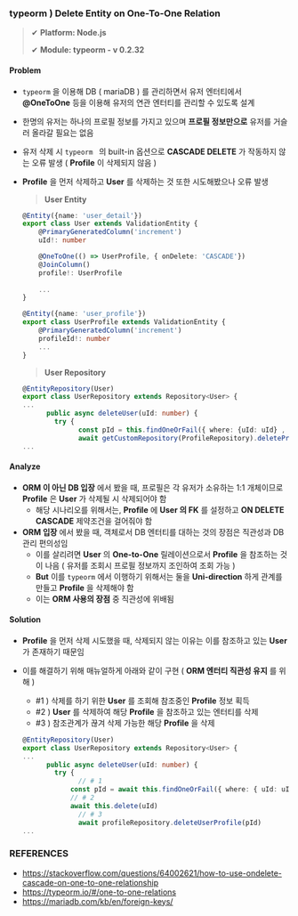 ### typeorm ) Delete Entity on One-To-One Relation

> ✔ **Platform: Node.js**
>
> ✔ **Module: typeorm - v 0.2.32**



#### Problem

- `typeorm` 을 이용해 DB ( mariaDB ) 를 관리하면서 유저 엔터티에서 **@OneToOne** 등을 이용해 유저의 연관 엔터티를 관리할 수 있도록 설계

- 한명의 유저는 하나의 프로필 정보를 가지고 있으며 **프로필 정보만으로** 유저를 거슬러 올라갈 필요는 없음

- 유저 삭제 시 `typeorm ` 의 built-in 옵션으로  **CASCADE DELETE** 가 작동하지 않는 오류 발생 ( **Profile** 이 삭제되지 않음 )

- **Profile** 을 먼저 삭제하고 **User** 를 삭제하는 것 또한 시도해봤으나 오류 발생

  > **User Entity** 

  ~~~typescript
  @Entity({name: 'user_detail'}) 
  export class User extends ValidationEntity {
      @PrimaryGeneratedColumn('increment')
      uId!: number
  
      @OneToOne(() => UserProfile, { onDelete: 'CASCADE'})
      @JoinColumn()
      profile!: UserProfile
      
      ...
  }
  
  @Entity({name: 'user_profile'}) 
  export class UserProfile extends ValidationEntity {
      @PrimaryGeneratedColumn('increment')
      profileId!: number
      ...
  }
  ~~~

  > **User Repository**

  ~~~typescript
  @EntityRepository(User)
  export class UserRepository extends Repository<User> {
  ...
  		public async deleteUser(uId: number) {
          try {
            	const pId = this.findOneOrFail({ where: {uId: uId} , relations: ['profile']}).profileId
          		await getCustomRepository(ProfileRepository).deleteProfile(profileId: pId)
  ...
  ~~~



#### Analyze

- **ORM 이 아닌 DB 입장** 에서 봤을 때, 프로필은 각 유저가 소유하는 1:1 개체이므로 **Profile** 은 **User** 가 삭제될 시 삭제되어야 함
  - 해당 시나리오를 위해서는, **Profile** 에 **User 의 FK** 를 설정하고 **ON DELETE CASCADE** 제약조건을 걸어줘야 함
- **ORM 입장** 에서 봤을 때, 객체로서 DB 엔터티를 대하는 것의 장점은 직관성과 DB 관리 편의성임
  - 이를 살리려면 **User** 의 **One-to-One** 릴레이션으로서 **Profile** 을 참조하는 것이 나음 ( 유저를 조회시 프로필 정보까지 조인하여 조회 가능 )
  - **But** 이를 `typeorm` 에서 이행하기 위해서는 둘을 **Uni-direction** 하게 관계를 만들고 **Profile** 을 삭제해야 함
  - 이는 **ORM 사용의 장점** 중 직관성에 위배됨



#### Solution

- **Profile** 을 먼저 삭제 시도했을 때, 삭제되지 않는 이유는 이를 참조하고 있는 **User** 가 존재하기 때문임

- 이를 해결하기 위해 매뉴얼하게 아래와 같이 구현 ( **ORM 엔터티 직관성 유지** 를 위해 )

  - #1 ) 삭제를 하기 위한 **User** 를 조회해 참조중인 **Profile** 정보 획득
  - #2 ) **User** 를 삭제하여 해당 **Profile** 을 참조하고 있는 엔터티를 삭제
  - #3 ) 참조관계가 끊겨 삭제 가능한 해당 **Profile** 을 삭제

  ~~~typescript
  @EntityRepository(User)
  export class UserRepository extends Repository<User> {
  ...
  		public async deleteUser(uId: number) {
          try {
           		// # 1
              const pId = await this.findOneOrFail({ where: { uId: uId }, relations: ['profile'] }).profileId
              // # 2
              await this.delete(uId)
            	// # 3
            	await profileRepository.deleteUserProfile(pId)
  ...
  ~~~



### REFERENCES

- https://stackoverflow.com/questions/64002621/how-to-use-ondelete-cascade-on-one-to-one-relationship
- https://typeorm.io/#/one-to-one-relations
- https://mariadb.com/kb/en/foreign-keys/